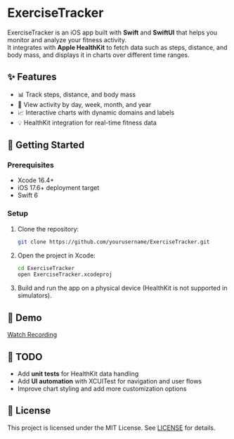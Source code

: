 # ExerciseTracker

ExerciseTracker is an iOS app built with **Swift** and **SwiftUI** that helps you monitor and analyze your fitness activity.  
It integrates with **Apple HealthKit** to fetch data such as steps, distance, and body mass, and displays it in charts over different time ranges.

## ✨ Features
- 📊 Track steps, distance, and body mass  
- 📅 View activity by day, week, month, and year  
- 📈 Interactive charts with dynamic domains and labels  
- 💡 HealthKit integration for real-time fitness data  

## 🚀 Getting Started

### Prerequisites
- Xcode 16.4+  
- iOS 17.6+ deployment target  
- Swift 6  

### Setup
1. Clone the repository:
   ```bash
   git clone https://github.com/yourusername/ExerciseTracker.git
   ```
2. Open the project in Xcode:
   ```bash
   cd ExerciseTracker
   open ExerciseTracker.xcodeproj
   ```
3. Build and run the app on a physical device (HealthKit is not supported in simulators).


## 🎥 Demo

[Watch Recording](Recordings/demo.mp4)


## 📝 TODO
- Add **unit tests** for HealthKit data handling  
- Add **UI automation** with XCUITest for navigation and user flows  
- Improve chart styling and add more customization options 

## 📄 License
This project is licensed under the MIT License. See [LICENSE](LICENSE) for details.
